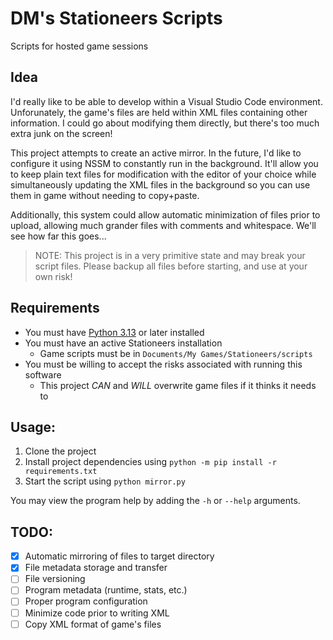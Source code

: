 # DM's Stationeers Scripts

Scripts for hosted game sessions

## Idea

I'd really like to be able to develop within a Visual Studio Code environment. Unforunately, the game's files are held within XML files containing other information. I could go about modifying them directly, but there's too much extra junk on the screen!

This project attempts to create an active mirror. In the future, I'd like to configure it using NSSM to constantly run in the background. It'll allow you to keep plain text files for modification with the editor of your choice while simultaneously updating the XML files in the background so you can use them in game without needing to copy+paste.

Additionally, this system could allow automatic minimization of files prior to upload, allowing much grander files with comments and whitespace. We'll see how far this goes...

> NOTE: This project is in a very primitive state and may break your script files. Please backup all files before starting, and use at your own risk!

## Requirements

- You must have [Python 3.13](https://wiki.python.org/moin/BeginnersGuide/Download) or later installed
- You must have an active Stationeers installation
    - Game scripts must be in `Documents/My Games/Stationeers/scripts`
- You must be willing to accept the risks associated with running this software
    - This project *CAN* and *WILL* overwrite game files if it thinks it needs to

## Usage:

1. Clone the project
2. Install project dependencies using `python -m pip install -r requirements.txt`
3. Start the script using `python mirror.py`

You may view the program help by adding the `-h` or `--help` arguments.

## TODO:

- [X] Automatic mirroring of files to target directory
- [X] File metadata storage and transfer
- [ ] File versioning
- [ ] Program metadata (runtime, stats, etc.)
- [ ] Proper program configuration
- [ ] Minimize code prior to writing XML
- [ ] Copy XML format of game's files
